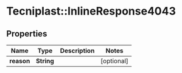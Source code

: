 # Tecniplast::InlineResponse4043

## Properties
Name | Type | Description | Notes
------------ | ------------- | ------------- | -------------
**reason** | **String** |  | [optional] 


